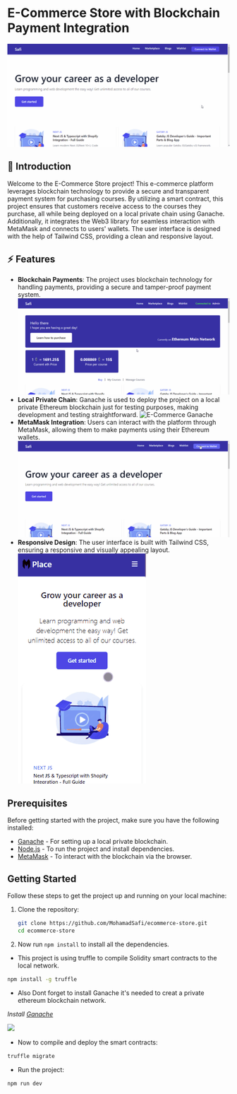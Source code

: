 # E-Commerce Store with Blockchain Payment Integration

![E-Commerce Store Banner](public/assets/GIF/ECommerceHome.gif)

## :pencil: Introduction

Welcome to the E-Commerce Store project! This e-commerce platform leverages blockchain technology to provide a secure and transparent payment system for purchasing courses. By utilizing a smart contract, this project ensures that customers receive access to the courses they purchase, all while being deployed on a local private chain using Ganache. Additionally, it integrates the Web3 library for seamless interaction with MetaMask and connects to users' wallets. The user interface is designed with the help of Tailwind CSS, providing a clean and responsive layout.

## :zap: Features

- **Blockchain Payments**: The project uses blockchain technology for handling payments, providing a secure and tamper-proof payment system.
  ![E-Commerce Payment](public/assets/GIF/ECommerceBuy.gif)
- **Local Private Chain**: Ganache is used to deploy the project on a local private Ethereum blockchain just for testing purposes, making development and testing straightforward.
  ![E-Commerce Ganache](public/assets/GIF/Ganache.gif)
- **MetaMask Integration**: Users can interact with the platform through MetaMask, allowing them to make payments using their Ethereum wallets.
  ![E-Commerce Metamask](public/assets/GIF/ECommerceMetamask.gif)
- **Responsive Design**: The user interface is built with Tailwind CSS, ensuring a responsive and visually appealing layout.
  ![E-Commerce responsive](public/assets/GIF/ECommerceresponsive.gif)

## Prerequisites

Before getting started with the project, make sure you have the following installed:

- [Ganache](https://www.trufflesuite.com/ganache) - For setting up a local private blockchain.
- [Node.js](https://nodejs.org/) - To run the project and install dependencies.
- [MetaMask](https://metamask.io/) - To interact with the blockchain via the browser.

## Getting Started

Follow these steps to get the project up and running on your local machine:

1. Clone the repository:

   ```bash
   git clone https://github.com/MohamadSafi/ecommerce-store.git
   cd ecommerce-store
   ```
2. Now run `npm install` to install all the dependencies.

* This project is using truffle to compile Solidity smart contracts to the local network.

```bash
npm install -g truffle
```
* Also Dont forget to install Ganache it's needed to creat a private ethereum blockchain network.

_Install [Ganache](https://trufflesuite.com/ganache)_

![](IMG/Ganache.png)

* Now to compile and deploy the smart contracts:

```bash
truffle migrate
```
* Run the project:
```bash
npm run dev
```
